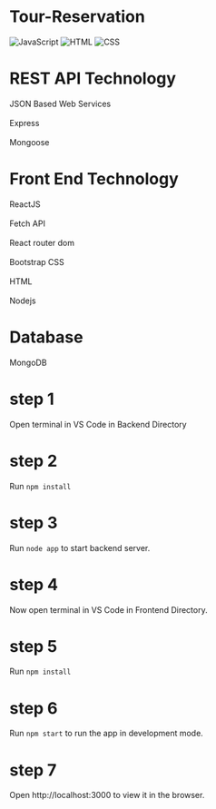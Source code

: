# Tour-Reservation

![JavaScript](https://img.shields.io/badge/Language-JavaScript-orange)
![HTML](https://img.shields.io/badge/Language-HTML-green)
![CSS](https://img.shields.io/badge/Language-CSS-blue)

# REST API Technology
JSON Based Web Services<br/>  
Express<br/>  
Mongoose<br/>  
 
# Front End Technology 
ReactJS<br/>  
     Fetch API<br/>  
     React router dom<br/>  
Bootstrap CSS<br/>  
HTML<br/>  
Nodejs<br/>  
 
# Database 
MongoDB  

# step 1
Open terminal in VS Code in Backend Directory 

# step 2
Run `npm install` 

# step 3
Run `node app` to start backend server.

# step 4
Now open terminal in VS Code in Frontend Directory. 
 
# step 5
Run `npm install` 

# step 6
Run `npm start` to run the app in development mode. 

# step 7
Open http://localhost:3000 to view it in the browser. 



